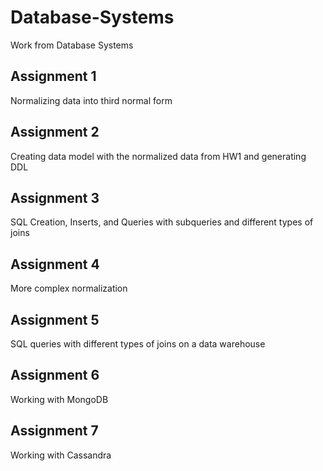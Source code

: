 # Database-Systems
Work from Database Systems

## Assignment 1
Normalizing data into third normal form

## Assignment 2
Creating data model with the normalized data from HW1 and generating DDL

## Assignment 3
SQL Creation, Inserts, and Queries with subqueries and different types of joins

## Assignment 4
More complex normalization 

## Assignment 5
SQL queries with different types of joins on a data warehouse 


## Assignment 6
Working with MongoDB

## Assignment 7
Working with Cassandra

